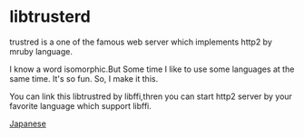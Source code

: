 # libtrusterd

trustred is a one of the famous web server which implements http2 by mruby language.

I know a word isomorphic.But Some time I like to use some languages at the same time.
It's so fun.
So, I make it this.

You can link this libtrustred by libffi,thren you can start http2 server by your favorite language which support libffi.

[Japanese](README.ja.md)
